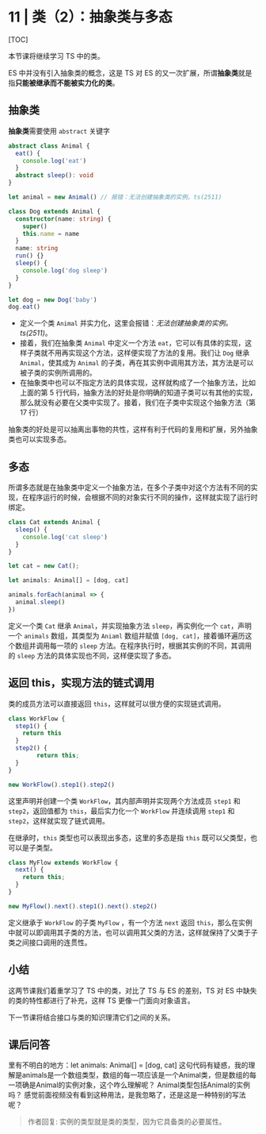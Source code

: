 # 11 | 类（2）：抽象类与多态

[TOC]

本节课将继续学习 TS 中的类。

ES 中并没有引入抽象类的概念，这是 TS 对 ES 的又一次扩展，所谓**抽象类**就是指**只能被继承而不能被实力化的类**。

## 抽象类

**抽象类**需要使用 `abstract` 关键字	

```ts
abstract class Animal {
  eat() {
    console.log('eat')
  }
  abstract sleep(): void
}

let animal = new Animal() // 报错：无法创建抽象类的实例。ts(2511)

class Dog extends Animal {
  constructor(name: string) {
    super()
    this.name = name
  }
  name: string
  run() {}
  sleep() {
    console.log('dog sleep')
  }
}

let dog = new Dog('baby')
dog.eat()
```

- 定义一个类 `Animal` 并实力化，这里会报错：*无法创建抽象类的实例。ts(2511)*。
- 接着，我们在抽象类 `Animal` 中定义一个方法 `eat`，它可以有具体的实现，这样子类就不用再实现这个方法，这样便实现了方法的复用。我们让 `Dog` 继承 `Animal`，使其成为 `Animal` 的子类，再在其实例中调用其方法，其方法是可以被子类的实例所调用的。
- 在抽象类中也可以不指定方法的具体实现，这样就构成了一个抽象方法，比如上面的第 5 行代码，抽象方法的好处是你明确的知道子类可以有其他的实现，那么就没有必要在父类中实现了。接着，我们在子类中实现这个抽象方法（第 17 行）

抽象类的好处是可以抽离出事物的共性，这样有利于代码的复用和扩展，另外抽象类也可以实现多态。



## 多态

所谓多态就是在抽象类中定义一个抽象方法，在多个子类中对这个方法有不同的实现，在程序运行的时候，会根据不同的对象实行不同的操作，这样就实现了运行时绑定。

```ts
class Cat extends Animal {
  sleep() {
    console.log('cat sleep')
  }
}

let cat = new Cat();

let animals: Animal[] = [dog, cat]

animals.forEach(animal => {
  animal.sleep()
})
```

定义一个类 `Cat` 继承 `Animal`，并实现抽象方法 `sleep`，再实例化一个 `cat`，声明一个 `animals` 数组，其类型为 `Aniaml` 数组并赋值 `[dog, cat]`，接着循环遍历这个数组并调用每一项的 `sleep` 方法。在程序执行时，根据其实例的不同，其调用的 `sleep` 方法的具体实现也不同，这样便实现了多态。



## 返回 this，实现方法的链式调用

类的成员方法可以直接返回 `this`，这样就可以很方便的实现链式调用。

```ts
class WorkFlow {
  step1() {
    return this
  }
  step2() {
		return this;
  }
}

new WorkFlow().step1().step2()
```

这里声明并创建一个类 `WorkFlow`，其内部声明并实现两个方法成员 `step1` 和 `step2`，返回值都为 `this`，最后实力化一个 `WorkFlow` 并连续调用 `step1` 和 `step2`，这样就实现了链式调用。

在继承时，`this` 类型也可以表现出多态，这里的多态是指 `this` 既可以父类型，也可以是子类型。

```ts
class MyFlow extends WorkFlow {
  next() {
    return this;
  }
}

new MyFlow().next().step1().next().step2()
```

定义继承于 `WorkFlow` 的子类 `MyFlow` ，有一个方法 `next` 返回 `this`，那么在实例中就可以即调用其子类的方法，也可以调用其父类的方法，这样就保持了父类于子类之间接口调用的连贯性。



## 小结

这两节课我们着重学习了 TS 中的类，对比了 TS 与 ES 的差别，TS 对 ES 中缺失的类的特性都进行了补充，这样 TS 更像一门面向对象语言。

下一节课将结合接口与类的知识理清它们之间的关系。



## 课后问答

里有不明白的地方：let animals: Animal[] = [dog, cat]    这句代码有疑惑，我的理解是animals是一个数组类型，数组的每一项应该是一个Animal类，但是数组的每一项确是Animal的实例对象，这个咋么理解呢？  Animal类型包括Animal的实例吗？
感觉前面视频没有看到这种用法，是我忽略了，还是这是一种特别的写法呢？

> 作者回复: 实例的类型就是类的类型，因为它具备类的必要属性。



























